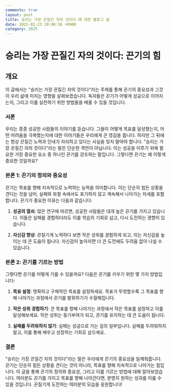 ```yaml
---
comments: true
layout: post
title: 승리는 가장 끈질긴 자의 것이다.에 대한 블로그 글
date: 2025-02-23 20:00:56 +0900
category: 2025
---
```


# 승리는 가장 끈질긴 자의 것이다: 끈기의 힘

## 개요
이 글에서는 "승리는 가장 끈질긴 자의 것이다"라는 주제를 통해 끈기의 중요성과 그것이 우리 삶에 미치는 영향을 살펴보겠습니다. 독자들은 끈기가 어떻게 성공으로 이어지는지, 그리고 이를 실천하기 위한 방법들을 배울 수 있을 것입니다.

### 서론
우리는 종종 성공한 사람들의 이야기를 듣습니다. 그들이 어떻게 목표를 달성했는지, 어떤 어려움을 극복했는지에 대한 이야기들은 우리에게 큰 영감을 줍니다. 하지만 그 뒤에는 항상 끈질긴 노력과 인내가 자리하고 있다는 사실을 잊지 말아야 합니다. "승리는 가장 끈질긴 자의 것이다"라는 말은 단순한 격언이 아닙니다. 이는 성공을 이루기 위해 필요한 가장 중요한 요소 중 하나인 끈기를 강조하는 말입니다. 그렇다면 끈기는 왜 이렇게 중요한 것일까요?

### 본론 1: 끈기의 정의와 중요성
끈기는 목표를 향해 지속적으로 노력하는 능력을 의미합니다. 이는 단순히 힘든 상황을 견디는 것을 넘어, 실패와 좌절 속에서도 포기하지 않고 계속해서 나아가는 자세를 포함합니다. 끈기가 중요한 이유는 다음과 같습니다:

1. **성공의 열쇠**: 많은 연구에 따르면, 성공한 사람들은 대개 높은 끈기를 가지고 있습니다. 이들은 실패를 경험하더라도 이를 학습의 기회로 삼고, 다시 도전하는 경향이 있습니다.
   
2. **자신감 향상**: 끈질기게 노력하다 보면 작은 성취를 경험하게 되고, 이는 자신감을 높이는 데 큰 도움이 됩니다. 자신감이 높아지면 더 큰 도전에도 두려움 없이 나설 수 있습니다.

### 본론 2: 끈기를 기르는 방법
그렇다면 끈기를 어떻게 기를 수 있을까요? 다음은 끈기를 키우기 위한 몇 가지 방법입니다:

1. **목표 설정**: 명확하고 구체적인 목표를 설정하세요. 목표가 뚜렷할수록 그 목표를 향해 나아가는 과정에서 끈기를 발휘하기가 수월해집니다.

2. **작은 성취 경험하기**: 큰 목표를 향해 나아가는 과정에서 작은 목표를 설정하고 이를 달성해보세요. 작은 성취는 동기부여가 되고, 끈기를 유지하는 데 큰 도움이 됩니다.

3. **실패를 두려워하지 않기**: 실패는 성공으로 가는 길의 일부입니다. 실패를 두려워하지 말고, 이를 통해 배우고 성장하는 기회로 삼으세요.

### 결론
"승리는 가장 끈질긴 자의 것이다"라는 말은 우리에게 끈기의 중요성을 일깨워줍니다. 끈기는 단순히 힘든 상황을 견디는 것이 아니라, 목표를 향해 지속적으로 나아가는 힘입니다. 이 글을 통해 끈기의 정의와 중요성, 그리고 이를 기르는 방법에 대해 알아보았습니다. 여러분도 끈기를 가지고 목표를 향해 나아간다면, 분명히 원하는 성과를 이룰 수 있을 것입니다. 끈질기게 도전하는 여러분의 모습을 응원합니다!